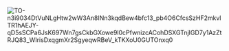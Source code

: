 ![TO-n3i9034DtVuNLgHtw2wW3An8INn3kqdBew4bfc13_pb4O6CfcsSzHF2mkvlTR1hAEJY-qD5sSCPa6JsK697Wn7gsCkbGXowe9l0cPfwnizcACohDSXGTnjIGD7y1AzZtRJQ83_WIrisDxqgmXr2SgyeqwRBeV_kTKXoU0GUTOnxq0](https://github.com/Clarivident3/Proyecto-001/assets/145577399/f0e6e2c8-6300-4385-a02f-f12c0942330e)

